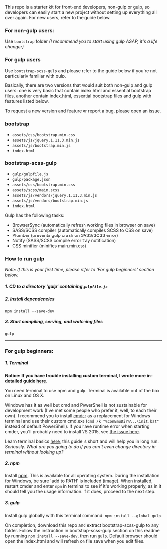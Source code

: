 This repo is a starter kit for front-end developers, non-gulp or gulp, so developers can easily start a new project without setting up everything all over again. For new users, refer to the guide below.

### For non-gulp users:
Use `bootstrap` folder _(I recommend you to start using gulp ASAP, it's a life changer)_

### For gulp users
Use `bootstrap-scss-gulp` and please refer to the guide below if you're not particularly familiar with gulp.

Basically, there are two versions that would suit both non-gulp and gulp users: one is very basic that contain index.html and essential bootstrap files, another contain index.html, essential bootstrap files and gulp with features listed below.

To request a new version and feature or report a bug, please open an issue.

### bootstrap
* `assets/css/bootstrap.min.css`
* `assets/js/jquery.1.11.3.min.js`
* `assets/js/bootstrap.min.js`
* `index.html`

### bootstrap-scss-gulp
* `gulp/gulpfile.js`
* `gulp/package.json`
* `assets/css/bootstrap.min.css`
* `assets/scss/main.scss`
* `assets/js/vendors/jquery.1.11.3.min.js`
* `assets/js/vendors/bootstrap.min.js`
* `index.html`

Gulp has the following tasks:
* BrowserSync (automatically refresh working files in browser on save)
* SASS/SCSS compiler (automatically compiles SCSS to CSS on save)
* Plumber (prevents gulp crash on SASS/SCSS error)
* Notify (SASS/SCSS compile error tray notification)
* CSS minifier (minifies main.min.css)

### How to run gulp
_Note: If this is your first time, please refer to 'For gulp beginners' section below._

##### 1. CD to a directory 'gulp' containing `gulpfile.js`
##### 2. Install dependencies
```
npm install --save-dev
```

##### 3. Start compiling, serving, and watching files
```
gulp
```

---

### For gulp beginners:

##### 1. Terminal
**Notice: If you have trouble installing custom terminal, I wrote more in-detailed guide [here](https://github.com/dmxt/beginner-gulp-tutorial-on-windows#step-1---terminal-windows).**

You need terminal to use npm and gulp. Terminal is available out of the box on Linux and OS X.

Windows has it as well but cmd and PowerShell is not sustainable for development work (I've met some people who prefer it, well, to each their own). I recommend you to install [cmder](http://cmder.net/) as a replacement for Windows terminal and use their custom cmd.exe (`cmd /k "%ConEmuDir%\..\init.bat"` instead of default PowerShell). If you have runtime error when starting cmder, you'll probably need to install VS 2015, see [the issue here](https://github.com/cmderdev/cmder/issues/501). 

Learn terminal basics [here](https://learnpythonthehardway.org/book/appendixa.html), this guide is short and will help you in long run. _Seriously. What are you going to do if you can't even change directory in terminal without looking up?_

##### 2. npm
Install [npm](https://nodejs.org/en/download/). This is available for all operating system. During the installation for Windows, be sure 'add to PATH' is included ([image](http://i.imgur.com/lHiNR7p.png)). When installed, restart cmder and enter `npm` in terminal to see if it's working properly, as in it should tell you the usage information. If it does, proceed to the next step.

##### 3. gulp
Install gulp globally with this terminal command: `npm install --global gulp`

On completion, download this repo and extract bootstrap-scss-gulp to any folder. Follow the instruction in bootstrap-scss-gulp section on this readme by running `npm install --save-dev`, then run `gulp`. Default browser should open the index.html and will refresh on file save when you edit files.
